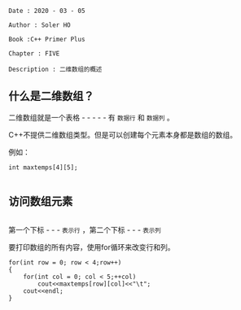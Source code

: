 ```
Date : 2020 - 03 - 05

Author : Soler HO

Book :C++ Primer Plus

Chapter : FIVE
 
Description : 二维数组的概述
```
## 什么是二维数组？
二维数组就是一个表格 - - - - - 有 `数据行` 和 `数据列` 。

C++不提供二维数组类型。但是可以创建每个元素本身都是数组的数组。

例如：
```
int maxtemps[4][5];
```
![]()

## 访问数组元素
![]()

第一个下标 - - - `表示行` ，第二个下标 - - - `表示列`

要打印数组的所有内容，使用for循环来改变行和列。
```
for(int row = 0; row < 4;row++)
{
    for(int col = 0; col < 5;++col)
        cout<<maxtemps[row][col]<<"\t";
    cout<<endl;
}
```

